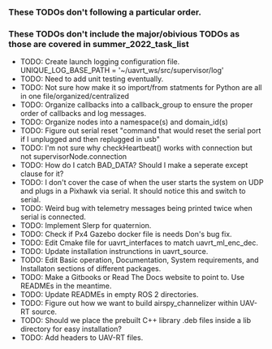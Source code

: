 ### These TODOs don't following a particular order. 
### These TODOs don't include the major/obivious TODOs as those are covered in summer_2022_task_list

- TODO: Create launch logging configuration file. UNIQUE_LOG_BASE_PATH = '~/uavrt_ws/src/supervisor/log'
- TODO: Need to add unit testing eventually.
- TODO: Not sure how make it so import/from statments for Python are all in one file/organized/centralized
- TODO: Organize callbacks into a callback_group to ensure the proper order of callbacks and log messages.
- TODO: Organize nodes into a namespace(s) and domain_id(s)
- TODO: Figure out serial reset "command that would reset the serial port if I unplugged and then replugged in usb"
- TODO: I'm not sure why checkHeartbeat() works with connection but not supervisorNode.connection
- TODO: How do I catch BAD_DATA? Should I make a seperate except clause for it?
- TODO: I don't cover the case of when the user starts the system on UDP and plugs in a Pixhawk via serial. It should notice this and switch to serial.
- TODO: Weird bug with telemetry messages being printed twice when serial is connected.
- TODO: Implement Slerp for quaternion.
- TODO: Check if Px4 Gazebo docker file is needs Don's bug fix.
- TODO: Edit Cmake file for uavrt_interfaces to match uavrt_ml_enc_dec. 
- TODO: Update installation instrunctions in uavrt_source.
- TODO: Edit Basic operation, Documentation, System requirements, and Installaton sections of different packages. 
- TODO: Make a Gitbooks or Read The Docs website to point to. Use READMEs in the meantime. 
- TODO: Update READMEs in empty ROS 2 directories. 
- TODO: Figure out how we want to build airspy_channelizer within UAV-RT source. 
- TODO: Should we place the prebuilt C++ library .deb files inside a lib directory for easy installation? 
- TODO: Add headers to UAV-RT files.
